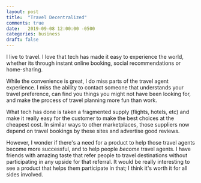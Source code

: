 ```yaml
---
layout: post
title:  "Travel Decentralized"
comments: true
date:   2019-09-08 12:00:00 -0500
categories: business
draft: false
---
```


I live to travel. I love that tech has made it easy to experience the world, whether its through instant online booking, social recommendations or home-sharing.

While the convenience is great, I do miss parts of the travel agent experience. I miss the ability to contact someone that understands your travel preference, can find you things you might not have been looking for, and make the process of travel planning more fun than work. 

What tech has done is taken a fragmented supply (flights, hotels, etc) and make it really easy for the customer to make the best choices at the cheapest cost. In similar ways to other marketplaces, those suppliers now depend on travel bookings by these sites and advertise good reviews.

However, I wonder if there's a need for a product to help those travel agents become more successful, and to help people _become_ travel agents. I have friends with amazing taste that refer people to travel destinations without participating in any upside for that referral. It would be really interesting to see a product that helps them participate in that; I think it's worth it for all sides involved.